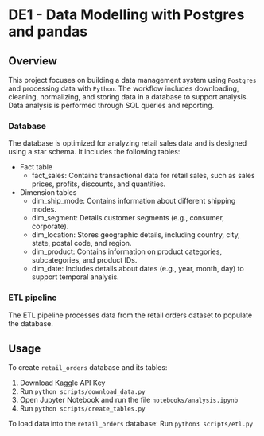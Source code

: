 # DE1 - Data Modelling with Postgres and pandas

## Overview
This project focuses on building a data management system using `Postgres` and processing data with `Python`. The workflow includes downloading, cleaning, normalizing, and storing data in a database to support analysis. Data analysis is performed through SQL queries and reporting.

### Database
The database is optimized for analyzing retail sales data and is designed using a star schema. It includes the following tables:
* Fact table
    * fact_sales: Contains transactional data for retail sales, such as sales prices, profits, discounts, and quantities.
* Dimension tables
    * dim_ship_mode: Contains information about different shipping modes.
    * dim_segment: Details customer segments (e.g., consumer, corporate).
    * dim_location: Stores geographic details, including country, city, state, postal code, and region.
    * dim_product: Contains information on product categories, subcategories, and product IDs.
    * dim_date: Includes details about dates (e.g., year, month, day) to support temporal analysis.

### ETL pipeline
The ETL pipeline processes data from the retail orders dataset to populate the database.


## Usage
To create `retail_orders` database and its tables:
1. Download Kaggle API Key
2. Run `python scripts/download_data.py`
3. Open Jupyter Notebook and run the file `notebooks/analysis.ipynb`
4. Run `python scripts/create_tables.py`

To load data into the `retail_orders` database: Run `python3 scripts/etl.py`












